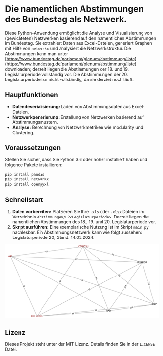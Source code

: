
# Die namentlichen Abstimmungen des Bundestag als Netzwerk.

Diese Python-Anwendung ermöglicht die Analyse und Visualisierung von (gewichteten) Netzwerken basierend auf den namentlichen Abstimmungen im Bundestag. Sie extrahiert Daten aus Excel-Dateien, generiert Graphen mit Hilfe von `networkx` und analysiert die Netzwerkstruktur. Die Abstimmungen kann man unter [https://www.bundestag.de/parlament/plenum/abstimmung/liste](https://www.bundestag.de/parlament/plenum/abstimmung/liste) downloaden; derzeit liegen die Abstimmungen der 18. und 19. Legislaturperiode vollständig vor. Die Abstiimmungen der 20. Legislaturperiode isn nicht vollständig, da sie derziet noch läuft.

## Hauptfunktionen

- **Datendeserialisierung:** Laden von Abstimmungsdaten aus Excel-Dateien.
- **Netzwerkgenerierung:** Erstellung von Netzwerken basierend auf Abstimmungsmustern.
- **Analyse:** Berechnung von Netzwerkmetriken wie modularity und Clustering.

## Voraussetzungen

Stellen Sie sicher, dass Sie Python 3.6 oder höher installiert haben und folgende Pakete installieren:

```bash
pip install pandas
pip install networkx
pip install openpyxl
```

## Schnellstart

1. **Daten vorbereiten:** Platzieren Sie Ihre `.xls` oder `.xlsx` Dateien im Verzeichnis `Abstimmungen/LP<Legislaturperiode>`. Derzeit liegen die namentlichen Abstimmungen des 18., 19. und 20. Legislaturperiode vor.
2. **Skript ausführen:** Eine exemplarische Nutzung ist im Skript `main.py` nachlesbar. Ein Abstimmungsnetzwerk kann wie folgt aussehen: Legislaturperiode 20; Stand: 14.03.2024.
   
![Ein visualisiertes Abstimmungsnetzwerk.](public/Figure_1.PNG)


## Lizenz

Dieses Projekt steht unter der MIT Lizenz. Details finden Sie in der `LICENSE` Datei.

